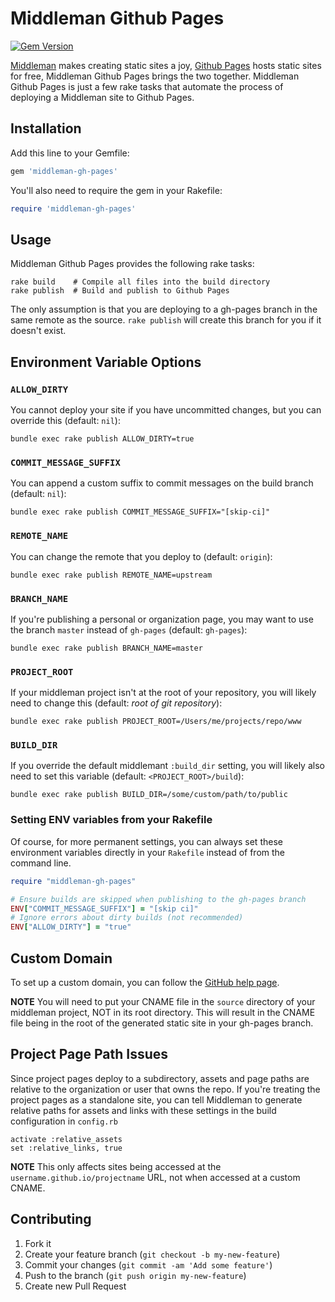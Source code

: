 # Middleman Github Pages

[![Gem Version](https://img.shields.io/gem/v/middleman-gh-pages.svg)](https://rubygems.org/gems/middleman-gh-pages)

[Middleman](https://middlemanapp.com/) makes creating static sites a joy, [Github
Pages](https://pages.github.com/) hosts static sites for free, Middleman Github
Pages brings the two together. Middleman Github Pages is just a few rake tasks
that automate the process of deploying a Middleman site to Github Pages.

## Installation

Add this line to your Gemfile:

```ruby
gem 'middleman-gh-pages'
```

You'll also need to require the gem in your Rakefile:

```ruby
require 'middleman-gh-pages'
```

## Usage

Middleman Github Pages provides the following rake tasks:

```shell
rake build    # Compile all files into the build directory
rake publish  # Build and publish to Github Pages
```

The only assumption is that you are deploying to a gh-pages branch in the same
remote as the source. `rake publish` will create this branch for you if it
doesn't exist.

## Environment Variable Options

### `ALLOW_DIRTY`

You cannot deploy your site if you have uncommitted changes, but you can
override this (default: `nil`):

```shell
bundle exec rake publish ALLOW_DIRTY=true
```

### `COMMIT_MESSAGE_SUFFIX`

You can append a custom suffix to commit messages on the build branch
(default: `nil`):

```shell
bundle exec rake publish COMMIT_MESSAGE_SUFFIX="[skip-ci]"
```

### `REMOTE_NAME`

You can change the remote that you deploy to (default: `origin`):

```shell
bundle exec rake publish REMOTE_NAME=upstream
```

### `BRANCH_NAME`

If you're publishing a personal or organization page, you may want to use the
branch `master` instead of `gh-pages` (default: `gh-pages`):

```shell
bundle exec rake publish BRANCH_NAME=master
```

### `PROJECT_ROOT`

If your middleman project isn't at the root of your repository, you will
likely need to change this (default: _root of git repository_):

```shell
bundle exec rake publish PROJECT_ROOT=/Users/me/projects/repo/www
```

### `BUILD_DIR`

If you override the default middlemant `:build_dir` setting, you will likely
also need to set this variable (default: `<PROJECT_ROOT>/build`):

```shell
bundle exec rake publish BUILD_DIR=/some/custom/path/to/public
```

### Setting ENV variables from your Rakefile

Of course, for more permanent settings, you can always set these environment
variables directly in your `Rakefile` instead of from the command line.

```ruby
require "middleman-gh-pages"

# Ensure builds are skipped when publishing to the gh-pages branch
ENV["COMMIT_MESSAGE_SUFFIX"] = "[skip ci]"
# Ignore errors about dirty builds (not recommended)
ENV["ALLOW_DIRTY"] = "true"
```

## Custom Domain

To set up a custom domain, you can follow the [GitHub help page](https://help.github.com/articles/setting-up-a-custom-domain-with-github-pages/).

__NOTE__ You will need to put your CNAME file in the `source` directory of your middleman project, NOT in its root directory. This will result in the CNAME file being in the root of the generated static site in your gh-pages branch.

## Project Page Path Issues

Since project pages deploy to a subdirectory, assets and page paths are relative to the organization or user that owns the repo. If you're treating the project pages as a standalone site, you can tell Middleman to generate relative paths for assets and links with these settings in the build configuration in `config.rb`

    activate :relative_assets
    set :relative_links, true

__NOTE__ This only affects sites being accessed at the `username.github.io/projectname` URL, not when accessed at a custom CNAME.

## Contributing

1. Fork it
2. Create your feature branch (`git checkout -b my-new-feature`)
3. Commit your changes (`git commit -am 'Add some feature'`)
4. Push to the branch (`git push origin my-new-feature`)
5. Create new Pull Request
